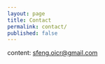 ```yaml
---
layout: page
title: Contact
permalink: contact/
published: false
---
```


content: sfeng.oicr@gmail.com

